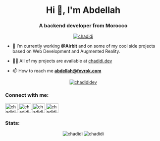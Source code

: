<h1 align="center">Hi 👋, I'm Abdellah</h1>
<h3 align="center">A backend developer from Morocco</h3>

<p align="center">
    <a href="https://github.com/ryo-ma/github-profile-trophy">
        <img src="https://github-profile-trophy.vercel.app/?username=chadidi&theme=onedark" alt="chadidi" />
    </a>
</p>

- 🔭 I’m currently working **@Airbit** and on some of my cool side projects based on Web Development and Augmented Reality.

- 👨‍💻 All of my projects are available at [chadidi.dev](https://chadidi.dev)

- 📫 How to reach me **abdellah@fevrok.com**

<p align="center">
    <a href="https://twitter.com/chadididev" target="blank">
        <img src="https://img.shields.io/twitter/follow/chadididev?logo=twitter&style=for-the-badge" alt="chadididev" />
    </a>
</p>

<p align="left">
    <h3 align="left">Connect with me:</h3>
    <a href="https://twitter.com/chadididev" target="blank">
        <img align="center" src="https://cdn.jsdelivr.net/npm/simple-icons@3.0.1/icons/twitter.svg" alt="chadidi" height="30" width="40" />
    </a>
    <a href="https://linkedin.com/in/chadidi" target="blank">
        <img align="center" src="https://cdn.jsdelivr.net/npm/simple-icons@3.0.1/icons/linkedin.svg" alt="chadidi" height="30" width="40" />
    </a>
    <a href="https://stackoverflow.com/users/5724258/abdellah-chadidi" target="blank">
        <img align="center" src="https://cdn.jsdelivr.net/npm/simple-icons@3.0.1/icons/stackoverflow.svg" alt="chadidi" height="30" width="40" />
    </a>
    <a href="https://fb.com/chadididev" target="blank">
        <img align="center" src="https://cdn.jsdelivr.net/npm/simple-icons@3.0.1/icons/facebook.svg" alt="chadidi" height="30" width="40" />
    </a>
</p>

<!-- <h3 align="left">Languages and Tools:</h3> -->

<!-- <p align="left">
    <a href="https://developer.android.com" target="_blank">
        <img src="https://devicons.github.io/devicon/devicon.git/icons/android/android-original-wordmark.svg" alt="android" width="40" height="40"/>
    </a>
    <a href="https://babeljs.io/" target="_blank">
        <img src="https://www.vectorlogo.zone/logos/babeljs/babeljs-icon.svg" alt="babel" width="40" height="40"/>
    </a>
    <a href="https://www.cypress.io" target="_blank">
        <img src="https://raw.githubusercontent.com/simple-icons/simple-icons/6e46ec1fc23b60c8fd0d2f2ff46db82e16dbd75f/icons/cypress.svg" alt="cypress" width="40" height="40"/>
    </a>
    <a href="https://www.docker.com/" target="_blank">
        <img src="https://devicons.github.io/devicon/devicon.git/icons/docker/docker-original-wordmark.svg" alt="docker" width="40" height="40"/>
    </a>
    <a href="https://www.electronjs.org" target="_blank">
        <img src="https://devicons.github.io/devicon/devicon.git/icons/electron/electron-original.svg" alt="electron" width="40" height="40"/>
    </a>
    <a href="https://expressjs.com" target="_blank">
        <img src="https://devicons.github.io/devicon/devicon.git/icons/express/express-original-wordmark.svg" alt="express" width="40" height="40"/>
    </a>
    <a href="https://cloud.google.com" target="_blank">
        <img src="https://www.vectorlogo.zone/logos/google_cloud/google_cloud-icon.svg" alt="gcp" width="40" height="40"/>
    </a>
    <a href="https://git-scm.com/" target="_blank">
        <img src="https://www.vectorlogo.zone/logos/git-scm/git-scm-icon.svg" alt="git" width="40" height="40"/>
    </a>
    <a href="https://www.w3.org/html/" target="_blank">
        <img src="https://devicons.github.io/devicon/devicon.git/icons/html5/html5-original-wordmark.svg" alt="html5" width="40" height="40"/>
    </a>
    <a href="https://www.java.com" target="_blank">
        <img src="https://devicons.github.io/devicon/devicon.git/icons/java/java-original-wordmark.svg" alt="java" width="40" height="40"/>
    </a>
    <a href="https://developer.mozilla.org/en-US/docs/Web/JavaScript" target="_blank">
        <img src="https://devicons.github.io/devicon/devicon.git/icons/javascript/javascript-original.svg" alt="javascript" width="40" height="40"/>
    </a>
    <a href="https://jestjs.io" target="_blank">
        <img src="https://www.vectorlogo.zone/logos/jestjsio/jestjsio-icon.svg" alt="jest" width="40" height="40"/>
    </a>
    <a href="https://kotlinlang.org" target="_blank">
        <img src="https://www.vectorlogo.zone/logos/kotlinlang/kotlinlang-icon.svg" alt="kotlin" width="40" height="40"/>
    </a>
    <a href="https://laravel.com/" target="_blank">
        <img src="https://devicons.github.io/devicon/devicon.git/icons/laravel/laravel-plain-wordmark.svg" alt="laravel" width="40" height="40"/>
    </a>
    <a href="https://www.linux.org/" target="_blank">
        <img src="https://devicons.github.io/devicon/devicon.git/icons/linux/linux-original.svg" alt="linux" width="40" height="40"/>
    </a>
    <a href="https://mariadb.org/" target="_blank">
        <img src="https://www.vectorlogo.zone/logos/mariadb/mariadb-icon.svg" alt="mariadb" width="40" height="40"/>
    </a>
    <a href="https://mochajs.org" target="_blank">
        <img src="https://www.vectorlogo.zone/logos/mochajs/mochajs-icon.svg" alt="mocha" width="40" height="40"/>
    </a>
    <a href="https://www.mysql.com/" target="_blank">
        <img src="https://devicons.github.io/devicon/devicon.git/icons/mysql/mysql-original-wordmark.svg" alt="mysql" width="40" height="40"/>
    </a>
    <a href="https://www.nginx.com" target="_blank">
        <img src="https://devicons.github.io/devicon/devicon.git/icons/nginx/nginx-original.svg" alt="nginx" width="40" height="40"/>
    </a>
    <a href="https://nodejs.org" target="_blank">
        <img src="https://devicons.github.io/devicon/devicon.git/icons/nodejs/nodejs-original-wordmark.svg" alt="nodejs" width="40" height="40"/>
    </a>
    <a href="https://www.php.net" target="_blank">
        <img src="https://devicons.github.io/devicon/devicon.git/icons/php/php-original.svg" alt="php" width="40" height="40"/>
    </a>
    <a href="https://github.com/puppeteer/puppeteer" target="_blank">
        <img src="https://www.vectorlogo.zone/logos/pptrdev/pptrdev-official.svg" alt="puppeteer" width="40" height="40"/>
    </a>
    <a href="" target="_blank">
        <img src="https://raw.githubusercontent.com/bestofjs/bestofjs-webui/8665e8c267a0215f3159df28b33c365198101df5/public/logos/realm.svg" alt="realm" width="40" height="40"/>
    </a>
    <a href="https://redis.io" target="_blank">
        <img src="https://devicons.github.io/devicon/devicon.git/icons/redis/redis-original-wordmark.svg" alt="redis" width="40" height="40"/>
    </a>
    <a href="https://sass-lang.com" target="_blank">
        <img src="https://devicons.github.io/devicon/devicon.git/icons/sass/sass-original.svg" alt="sass" width="40" height="40"/>
    </a>
    <a href="https://svelte.dev" target="_blank">
        <img src="https://upload.wikimedia.org/wikipedia/commons/1/1b/Svelte_Logo.svg" alt="svelte" width="40" height="40"/>
    </a>
    <a href="https://www.typescriptlang.org/" target="_blank">
        <img src="https://devicons.github.io/devicon/devicon.git/icons/typescript/typescript-original.svg" alt="typescript" width="40" height="40"/>
    </a>
    <a href="https://vuejs.org/" target="_blank">
        <img src="https://devicons.github.io/devicon/devicon.git/icons/vuejs/vuejs-original-wordmark.svg" alt="vuejs" width="40" height="40"/>
    </a>
    <a href="https://vuepress.vuejs.org/" target="_blank">
        <img src="https://raw.githubusercontent.com/AliasIO/wappalyzer/master/src/drivers/webextension/images/icons/VuePress.svg" alt="vuepress" width="40" height="40"/>
    </a>
    <a href="https://vuetifyjs.com/en/" target="_blank">
        <img src="https://bestofjs.org/logos/vuetify.svg" alt="vuetify" width="40" height="40"/>
    </a>
    <a href="https://webpack.js.org" target="_blank">
        <img src="https://devicons.github.io/devicon/devicon.git/icons/webpack/webpack-original.svg" alt="webpack" width="40" height="40"/>
    </a>
</p> -->

<h3 align="left">Stats:</h3>

<p align="center">
    <img src="https://github-readme-stats.vercel.app/api?username=chadidi&show_icons=true" alt="chadidi" />
    <img src="https://github-readme-stats.vercel.app/api/top-langs/?username=chadidi&layout=compact" alt="chadidi" />
</p>

